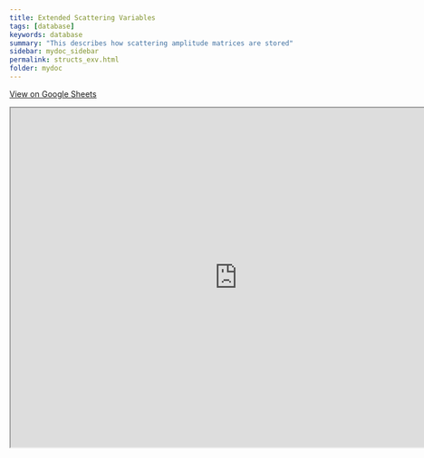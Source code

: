 ```yaml
---
title: Extended Scattering Variables
tags: [database]
keywords: database
summary: "This describes how scattering amplitude matrices are stored"
sidebar: mydoc_sidebar
permalink: structs_exv.html
folder: mydoc
---
```


[View on Google Sheets](https://docs.google.com/spreadsheets/d/e/2PACX-1vSIFaRrcUhoXAFVTUCAnQ5-Hwex2kWekpnJXGQMI5xKQXYvqAiZyu7j3By7NGIPDiYc1ZopNXO0RsBG/pubhtml?gid=87621347&single=true)

<iframe src="https://docs.google.com/spreadsheets/d/e/2PACX-1vSIFaRrcUhoXAFVTUCAnQ5-Hwex2kWekpnJXGQMI5xKQXYvqAiZyu7j3By7NGIPDiYc1ZopNXO0RsBG/pubhtml?gid=87621347&amp;single=true&amp;widget=true&amp;headers=false" height="600" width="800"></iframe>
